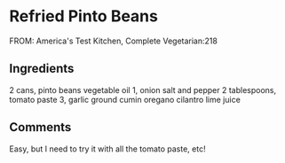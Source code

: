 # Refried Pinto Beans

FROM: America's Test Kitchen, Complete Vegetarian:218

## Ingredients

2 cans, pinto beans
vegetable oil
1, onion 
salt and pepper
2 tablespoons, tomato paste
3, garlic 
ground cumin
oregano
cilantro
lime juice

## Comments

Easy, but I need to try it with all the tomato paste, etc!
